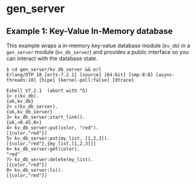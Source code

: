 # gen_server

## Example 1: Key-Value In-Memory database

This example wraps a in-memory key-value database module (`kv_db`) in a `gen_server` module (`kv_db_server`) and provides a public interface so you can interact with the database state.

```
$ cd gen_server/kv_db_server && erl
Erlang/OTP 18 [erts-7.2.1] [source] [64-bit] [smp:8:8] [async-threads:10] [hipe] [kernel-poll:false] [dtrace]

Eshell V7.2.1  (abort with ^G)
1> c(kv_db).
{ok,kv_db}
2> c(kv_db_server).
{ok,kv_db_server}
3> kv_db_server:start_link().
{ok,<0.45.0>}
4> kv_db_server:put(color, "red").
[{color,"red"}]
5> kv_db_server:put(my_list, [1,2,3]).
[{color,"red"},{my_list,[1,2,3]}]
6> kv_db_server:get(color).
"red"
7> kv_db_server:delete(my_list).
[{color,"red"}]
8> kv_db_server:ls().
[{color,"red"}]
```
